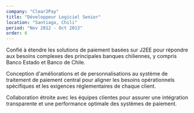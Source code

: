 ```yaml
---
company: "Clear2Pay"
title: "Développeur Logiciel Senior"
location: "Santiago, Chili"
period: "Nov 2012 - Oct 2013"
order: 6
---
```


Confié à étendre les solutions de paiement basées sur J2EE pour répondre aux besoins complexes des principales banques chiliennes, y compris Banco Estado et Banco de Chile.

Conception d'améliorations et de personnalisations au système de traitement de paiement central pour aligner les besoins opérationnels spécifiques et les exigences réglementaires de chaque client.

Collaboration étroite avec les équipes clientes pour assurer une intégration transparente et une performance optimale des systèmes de paiement.